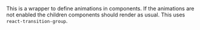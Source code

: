 This is a wrapper to define animations in components. If the animations are not
enabled the children components should render as usual. This uses `react-transition-group`.
